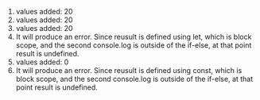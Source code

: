 1. values added: 20
2. values added: 20
3. values added: 20
4. It will produce an error. Since reusult is defined using let, which is block scope, and the second console.log is outside of the if-else, at that point result is undefined.
5. values added: 0
6. It will produce an error. Since reusult is defined using const, which is block scope, and the second console.log is outside of the if-else, at that point result is undefined.
